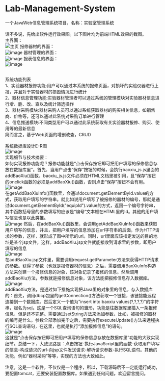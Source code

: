 # Lab-Management-System
一个JavaWeb信息管理系统项目，名称：实验室管理系统
<br>
<br>话不多说，先给出软件运行效果图。以下图片均为前端HTML效果的截图。<br>
主界面：<br>
![主页](https://user-images.githubusercontent.com/72424079/150635211-ac7122b7-a810-4395-b32b-4a86310df8e3.jpg)
报修器材的界面：<br>
![image](https://user-images.githubusercontent.com/72424079/154387010-679c049e-e3b2-4468-95e1-8010b3831736.png)
器材管理的界面：<br>
![image](https://user-images.githubusercontent.com/72424079/154387483-38ed54d9-ba9f-428a-b158-330dc5e6d369.png)
报表信息的界面：<br>
![image](https://user-images.githubusercontent.com/72424079/154387888-3a7c8eb0-9915-4914-aa7e-e1641bebfcdf.png)
<br>


<br>系统功能列表<br>
1、实验器材报修功能:用户可以通过本系统的报修页面，对损坏的实验仪器进行上报，并且对于实验器材的损毁情况进行统计<br>
2、器材信息管理功能:实验器材管理者可以通过系统的管理模块对实验器材信息进行增、删、改、查以及统计筛选操作<br>
3、器材采购模块:器材采购人员可以通过系统获取器材的购买相关信息，如销售商、价格等，还可以通过此系统对采购订单进行管理<br>
4、信息推送模块:不同类型用户可以通过此系统获取有关实验器材报修、购买、使用等的最新信息<br>
简而言之，基于Web页面的增删改查，CRUD<br>
<br>
系统数据库设计E-R图<br>
![image](https://user-images.githubusercontent.com/72424079/154386881-7f133473-59fb-4319-b34b-d49b04701484.png)
<br>
实现细节与技术摘要：<br>
如何实现报修功能呢？报修功能就是“点击保存按钮即可把用户填写的保修信息存放在数据库里”。首先，当用户点击“保存”按钮的时候，会执行baoxiu_js.js里面的addBaoXiu()函数，baoxiu_js.js文件必须在HTML文档里被引用，且“保存”按钮的onclick函数的必须是addBaoXiu()函数，否则点击“保存”按钮不会有用。<br>
![image](https://user-images.githubusercontent.com/72424079/154390953-4d42309b-98e8-46a8-9b07-6af344ff288e.png)
<br>在getAddBaoXiuInfo()函数里，会通过document.getElementById.value的方式，获取用户填写的字符串。就比如说用户填写了被报修的器材的编号，那就是通过document.getElementById("equipId").value的方式，返回一个编号字符串，其中函数括号里的参数填写的应该是“编号”文本框在HTML里的Id。其他的用户填写信息也是以此类推。<br>
![image](https://user-images.githubusercontent.com/72424079/154391604-f34b1105-ab20-4a33-bd85-527f55dfe1a7.png)
然后，在addBaoXiu()函数里，会调用getAddBaoXiuInfo()函数来获取用户填写的信息，并且，把用户填写的信息添加在url字符串的后面，作为HTTP请求的参数，这样，就形成了图中所示的url。同时，url里面应该指定发送的目的地址是某个jsp文件，这样，addBaoXiu.jsp文件就能接收到请求里的参数，即用户填写的信息<br>
![image](https://user-images.githubusercontent.com/72424079/154392616-978dda12-306c-4635-8316-5b159bee7bd6.png)<br>
在addBaoXiu.jsp文件里，需要调用request.getParameter方法来获得HTTP请求的参数。获得了参数（也就是报修器材的信息）之后，需要调用BaoXiuInfo构造方法来创建一个报修信息的对象，该对象记录了报修的信息。然后调用addBaoXiu方法，参数就是报修信息对象，该方法能把报修信息存入数据库。<br>
![image](https://user-images.githubusercontent.com/72424079/154393678-63441c10-9edd-4f54-836d-d019198cceba.png)<br>
addBaoXiu方法，是通过如下措施实现把Java里的对象里的信息，存入数据库的：首先，调用dbcp包里的getConnection()方法获取一个链接，该链接能远程连接到一个数据库。然后定义一个值为"insert into baoxiu values(?,?,?,?)"的字符串，起名为sql。这是一个SQL查询语句的雏形，功能是往数据库里插入一条报修信息，但是还不完整。需要通过setString方法来添加参数，比如，被报修的器材的编号是什么。参数全部添加完毕之后，需要执行executeUpdate()方法来远程执行SQL查询语句，在这里，也就是执行“添加报修信息”的语句。<br>
![image](https://user-images.githubusercontent.com/72424079/154394702-1a0cc2ae-cbd3-47bd-83e7-aefae42d0d1c.png)
<br>这就是“点击保存按钮即可把用户填写的保修信息存放在数据库里”功能的大致实现细节。总结一下，大致思路是：点击按钮-执行JavaScript里的函数-获取用户填写的信息-构成请求的url-向jsp文件发送请求-解析请求参数-执行SQL语句。其他的功能，例如“器材采购”等等，实现的方法也大致如此。
<br>
<br>注意，这是一个软件，不仅仅是一个程序，所以，下载源码后不一定能运行成功，要配置tomcat，还要安装配置数据库。如果遇到任何问题，欢迎留言提问。
